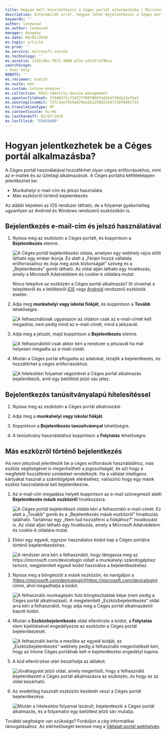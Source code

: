 ```yaml
---
title: Hogyan kell bejelentkezni a Céges portál alkalmazásba | Microsoft Docs
description: Információk arról, hogyan lehet bejelentkezni a Céges portál alkalmazásba különféle platformokon.
keywords: ''
author: lenewsad
ms.author: lanewsad
manager: dougeby
ms.date: 04/02/2018
ms.topic: article
ms.prod: ''
ms.service: microsoft-intune
ms.technology: ''
ms.assetid: cfd214bc-f072-4808-af2e-a3cbf7af9bca
searchScope:
- User help
ROBOTS: ''
ms.reviewer: esmich
ms.suite: ems
ms.custom: intune-enduser
ms.collection: M365-identity-device-management
ms.openlocfilehash: 370d6372cf3df2ff807069fe8d54f30da23e7ba2
ms.sourcegitcommit: 727c3ae7659ad79ea162250d234d7730f840c731
ms.translationtype: MT
ms.contentlocale: hu-HU
ms.lasthandoff: 02/07/2019
ms.locfileid: "55842609"
---
```

# <a name="how-do-i-sign-in-to-the-company-portal-app---user-story-1132123--"></a>Hogyan jelentkezhetek be a Céges portál alkalmazásba? <!--User Story 1132123-->

A Céges portál használatával hozzáférhet olyan céges erőforrásokhoz, mint az e-mailek és az üzletági alkalmazások. A Céges portálra kétféleképpen jelentkezhet be:

* Munkahelyi e-mail-cím és jelszó használata
* Más eszközről történő bejelentkezés

Az alábbi képeken az iOS rendszer látható, de a folyamat gyakorlatilag ugyanilyen az Android és Windows rendszerű eszközökön is.

## <a name="signing-in-with-your-email-address-and-password"></a>Bejelentkezés e-mail-cím és jelszó használatával

1. Nyissa meg az eszközön a Céges portált, és koppintson a **Bejelentkezés** elemre.

   ![A Céges portál bejelentkezési oldala, amelyen egy webhely rajza előtt látható egy ember ikonja. Ez alatt a „Férjen hozzá vállalata erőforrásaihoz és óvja meg azok biztonságát” szöveg és a „Bejelentkezés” gomb látható. Az oldal alján látható egy hivatkozás, amely a Microsoft Adatvédelem és cookie-k oldalára mutat.](/intune-user-help/media/cp_ios_aad_signin_after_1804_001.png)

   Nincs telepítve az eszközén a Céges portál alkalmazás? Itt olvashat a telepítésről és a letöltésről [iOS](install-and-sign-in-to-the-intune-company-portal-app-ios.md) vagy [Android](install-the-company-portal-app-android.md) rendszerű eszközök esetén.

2. Adja meg **munkahelyi vagy iskolai fiókját**, és koppintson a **Tovább** lehetőségre.

   ![A felhasználónak ugyanazon az oldalon csak az e-mail-címét kell megadnia, nem pedig mind az e-mail-címét, mind a jelszavát.](/intune-user-help/media/cp_ios_aad_signin_after_1804_002.png)

3. Adja meg a jelszót, majd koppintson a **Bejelentkezés** elemre.

   ![A felhasználótól csak akkor kéri a rendszer a jelszavát ha már helyesen megadta az e-mail-címét.](/intune-user-help/media/cp_ios_aad_signin_after_1804_003.png)

4. Miután a Céges portál elfogadta az adatokat, lezajlik a bejelentkezés, és hozzáférhet a céges erőforrásokhoz.   

   ![A hitelesítési folyamat végeztével a Céges portál alkalmazás bejelentkezik, amit egy betöltést jelző sáv jelez.](/intune-user-help/media/cp_ios_aad_signin_after_1804_004.png)

## <a name="signing-in-with-certificate-based-authentication"></a>Bejelentkezés tanúsítványalapú hitelesítéssel

1.  Nyissa meg az eszközén a Céges portál alkalmazást.

2.  Adja meg a **munkahelyi vagy iskolai fiókját**.

3.  Koppintson a **Bejelentkezés tanúsítvánnyal** lehetőségre.

4.  A tanúsítvány használatához koppintson a **Folytatás** lehetőségre.

## <a name="signing-in-from-another-device"></a>Más eszközről történő bejelentkezés

Ha nem jelszóval jelentkezik be a céges erőforrások használatához, más eszköz segítségével is megerősítheti a jogosultságát, és azt hogy a megfelelő hozzáférési szintekkel rendelkezik. Ha a vállalat intelligens kártyákat használ a számítógépek eléréséhez, valószínű hogy egy másik eszköz használatával kell bejelentkeznie.

1. Az e-mail-cím megadása helyett koppintson az e-mail szövegmező alatti **Bejelentkezés másik eszközről** hivatkozásra.

   ![A Céges portál bejelentkező oldala kéri a felhasználó e-mail-címét.  Ez alatt a „Tovább” gomb és a „Bejelentkezés másik eszközről” hivatkozás található. Tartalmaz egy „Nem tud hozzáférni a fiókjához?” hivatkozást is. Az oldal alján látható egy hivatkozás, amely a Microsoft Adatvédelem és cookie-k oldalára mutat.](/intune-user-help/media/cp_ios_aad_signin_after_1804_005.png)

2. Ekkor egy egyedi, egyszer használatos kódot kap a Céges portálra történő bejelentkezéshez.

   ![A rendszer arra kéri a felhasználót, hogy látogassa meg az https://microsoft.com/devicelogin oldalt a munkahelyi számítógéphez tartozó, megjelenített egyedi kódot használva a bejelentkezéshez.](/intune-user-help/media/cp_ios_aad_signin_after_1804_006.png)

3. Nyissa meg a böngészőt a másik eszközön, és navigáljon a [https://microsoft.com/devicelogin](https://microsoft.com/devicelogin) címre, ahol megadhatja a kódot.

   ![A felhasználó munkagépén futó böngészőablak képe (nem pedig a Céges portál alkalmazásé). A megjelenített „Eszközbejelentkezés” oldal arra kéri a felhasználót, hogy adja meg a Céges portál alkalmazástól kapott kódot.](/intune/media/cp_ios_aad_signin_from_another_device_after_1704_004.png)

4. Miután a **Eszközbejelentkezés** oldal ellenőrizte a kódot, a __Folytatás__ elem kijelölésével engedélyezze az eszközön a Céges portál bejelentkezését.

   ![A felhasználó beírta a mezőbe az egyedi kódját, az „Eszközbejelentkezés” webhely pedig a felhasználó megerősítését kéri, hogy az Intune Céges portálnak kell-e bejelentkezési engedélyt kapnia.](/intune/media/cp_ios_aad_signin_from_another_device_after_1704_005.png)

5. A kód ellenőrzése után bezárhatja az ablakot.

   ![Jóváhagyást jelző oldal, amely megerősíti, hogy a felhasználó bejelentkezett a Céges portál alkalmazásra az eszközén, és hogy ez az oldal bezárható.](/intune/media/cp_ios_aad_signin_from_another_device_after_1704_006.png)

6. Az eredetileg használt eszközön kezdetét veszi a Céges portál bejelentkezése.

   ![Miután a hitelesítési folyamat lezárult, bejelentkezik a Céges portál alkalmazás, és a folyamatot egy betöltést jelző sáv mutatja.](/intune-user-help/media/cp_ios_aad_signin_after_1804_007.png)

További segítségre van szüksége? Forduljon a cég informatikai támogatásához. Az elérhetőségét keresse meg a [Vállalati portál webhelyén](https://go.microsoft.com/fwlink/?linkid=2010980).
